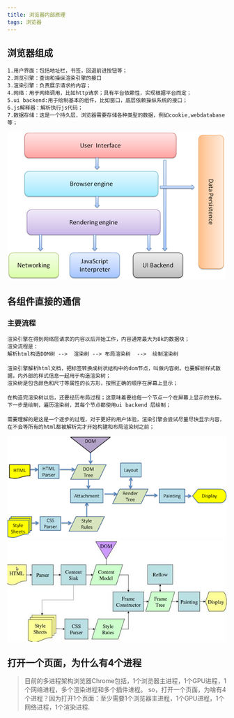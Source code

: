 ```yaml
---
title: 浏览器内部原理
tags: 浏览器
---
```


## 浏览器组成
```
1.用户界面：包括地址栏，书签，回退前进按钮等；
2.浏览引擎：查询和操纵渲染引擎的接口
3.渲染引擎：负责展示请求的内容；
4.网络：用于网络调用，比如http请求；具有平台依赖性，实现根据平台而定；
5.ui backend:用于绘制基本的组件，比如窗口，底层依赖操纵系统的接口；
6.js解释器：解析执行js代码；
7.数据存储：这是一个持久层，浏览器需要存储各种类型的数据，例如cookie,webdatabase等；
```
![浏览器组成](/assets/images/b1.png)
## 各组件直接的通信
### 主要流程
```
渲染引擎在得到网络层请求的内容以后开始工作，内容通常最大为8k的数据块；
渲染流程是：
解析html构造DOM树 -->  渲染树 --> 布局渲染树  -->  绘制渲染树

渲染引擎解析html文档，把标签转换成树状结构中的dom节点，叫做内容树。也要解析样式数据，内外部的样式信息一起用于构造渲染树；
渲染树是包含颜色和尺寸等属性的长方形，按照正确的顺序在屏幕上显示；

在构造完渲染树以后，还要经历布局过程；这意味着要给每一个节点一个在屏幕上显示的坐标。
下一步是绘制，遍历渲染树，其每个节点都使用ui backend 层绘制；

需要理解的是这是一个逐步的过程，对于更好的用户体验，渲染引擎会尝试尽量尽快显示内容，在不会等所有的html都被解析完才开始构建和布局渲染树之前；
```
![Webkit main flow](/assets/images/b2.png)
![Gecko main flow](/assets/images/b3.jpg)

## 打开一个页面，为什么有4个进程
> 目前的多进程架构浏览器Chrome包括，1个浏览器主进程，1个GPU进程，1个网络进程，多个渲染进程和多个插件进程。
so，打开一个页面，为啥有4个进程？因为打开1个页面：至少需要1个浏览器主进程，1个GPU进程，1个网络进程，1个渲染进程.